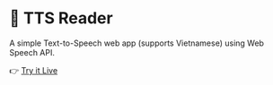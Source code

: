 # 📢 TTS Reader

A simple Text-to-Speech web app (supports Vietnamese) using Web Speech API.

👉 [Try it Live](https://<your-username>.github.io/tts-reader/)
